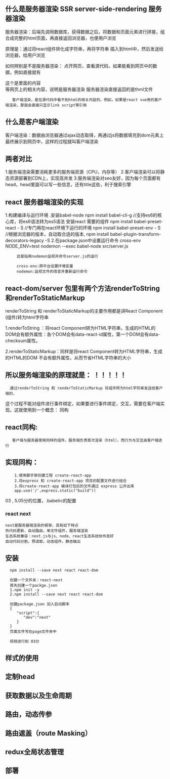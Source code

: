 ## 什么是服务器渲染 SSR server-side-rendering  服务器渲染
   服务器渲染：后端先调用数据库，获得数据之后，将数据和页面元素进行拼接，组合成完整的html页面，再直接返回浏览器，也便用户浏览

   原理是：通过将react组件转化成字符串，再将字符串 插入到html中，然后发送给浏览器，给用户浏览

   如何辨别是不是服务器渲染：
       点开网页，查看源代码，如果能看到网页中的数据，例如直接就有<div>这个是里面的内容</div>等网页上的相关内容，说明是服务器渲染
       服务器渲染直接返回的是thml文件

       客户端渲染，是在源代码中看不到html的相关内容的，例如，如果是react vue用的客户端渲染，那就会直接只显示link script等引用

## 什么是客户端渲染
   客户端渲染：数据由浏览器通过ajax动态取得，再通过js将数据填充到dom元素上最终展示到网页中，这样的过程就叫客户端渲染

## 两者对比
   1.服务端渲染需要消耗更多的服务端资源（CPU，内存等）
   2.客户端渲染可以将静态资源部署到CDN上，实现高并发
   3.服务端渲染对seo友好，因为每个页面都有head，head里面可以写一些信息，还有title这些，利于搜索引擎


## react 服务器端渲染的实现
   1.构建编译与运行环境
      .安装babel-node
           npm install babel-cli-g  //支持es6的核心库，将es6语法转为es5语法
      安装react 需要的组件
           npm install babel-preset-react - S  //专门用在react环境下运行的环境
           npm install babel-preset-env - S  //根据浏览器的版本，自动取合适的版本,
           npm install babel-plugin-transform-decorators-legacy -S
   2.在package.json中设置运行命令
         cross-env NODE_ENV=test nodemon --exec babel-node src/server.js
        
         这是指用nodemon监视并命令server.js的运行

         cross-env:跨平台设置环境变量
         nodemon:监视文件的改变并重新运行命令


## react-dom/server 包里有两个方法renderToString和renderToStaticMarkup
   renderToString 和 renderToStaticMarkup的主要作用都是讲React Component (组件)转为html字符串

   1.renderToString ：将react Component转为HTML字符串，生成的HTML的DOM会有额外属性：各个DOM会有data-react-id属性，第一个DOM会有data-checksum属性。

   2.renderToStaticMarkup：同样是将react Component转为HTML字符串，生成的HTML的DOM 不会有额外属性，从而节省HTML字符串的大小

 ## 所以服务端渲染的原理就是： ！！！！！
      通过renderToString 和 renderToStaticMarkup 将组件转为html字符串发送给客户端的，
   这个过程不能对组件进行事件绑定，如果要进行事件绑定，交互，需要在客户端实现。这就使用到一个概念： 同构
   
   ##  react同构:
       客户端与服务器使用同样的组件。服务端负责首次渲染（html），而行为与交互由客户端进行

   ##  实现同构：
        1.使用脚手架创建工程 create-react-app
        2.将express 和 create-react-app 项目的配置文件进行结合
        3.将create-react-app 编译打包后的文件通过 express 公开出来
        app.use('/',express.static("build"))



 03 , 5.05分的位置，.babelrc的配置


### react next
    next是服务器端渲染的框架，具有如下特点
    热代码更新，自动路由，单文件组件，服务端渲染
    生态系统兼容：next.js与js、node、react生态系统协作良好
    自动代码分割，预读取，动态组件，静态输出

   ## 安装
      npm install --save next react react-dom

      创建一个文件夹：react-next
      首先创建一个packge.json
      1.npm init -y
      2.npm install --save next react react-dom

      创建package.json 加入启动脚本
      {
         "script":{
            "dev":"next"
         }
      }
      页面文件写在page文件夹中

      视频进行到 03分
   ## 样式的使用
   ## 定制head
   ## 获取数据以及生命周期
   ## 路由，动态传参
   ## 路由遮盖（route Masking）
   ## redux全局状态管理
   ## 部署



